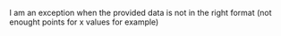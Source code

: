 I am an exception when the provided data is not in the right format (not enought points for x values for example)